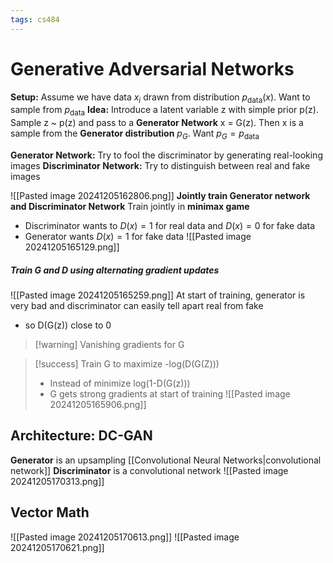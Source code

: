```yaml
---
tags: cs484
---
```

# Generative Adversarial Networks
**Setup:** Assume we have data $x_i$ drawn from distribution $p_{\text{data}}(x)$. Want to sample from $p_{\text{data}}$
**Idea:** Introduce a latent variable z with simple prior p(z). Sample z ~ p(z) and pass to a **Generator Network** x = G(z).
Then x is a sample from the **Generator distribution** $p_G$. Want $p_G = p_{\text{data}}$

**Generator Network:** Try to fool the discriminator by generating real-looking images
**Discriminator Network:** Try to distinguish between real and fake images

![[Pasted image 20241205162806.png]]
**Jointly train Generator network and Discriminator Network**
Train jointly in **minimax game**
* Discriminator wants to $D(x) = 1$ for real data and $D(x) = 0$ for fake data
* Generator wants $D(x) = 1$ for fake data
![[Pasted image 20241205165129.png]]
##### Train G and D using alternating gradient updates
![[Pasted image 20241205165259.png]]
At start of training, generator is very bad and discriminator can easily tell apart real from fake
* so D(G(z)) close to 0
> [!warning] Vanishing gradients for G

>[!success] Train G to maximize -log(D(G(Z)))
>* Instead of minimize log(1-D(G(z)))
>* G gets strong gradients at start of training
![[Pasted image 20241205165906.png]]

## Architecture: DC-GAN
**Generator** is an upsampling [[Convolutional Neural Networks|convolutional network]]
**Discriminator** is a convolutional network
![[Pasted image 20241205170313.png]]
## Vector Math
![[Pasted image 20241205170613.png]]
![[Pasted image 20241205170621.png]]
